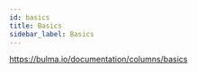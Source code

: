 ```yaml
---
id: basics
title: Basics
sidebar_label: Basics
---
```



https://bulma.io/documentation/columns/basics